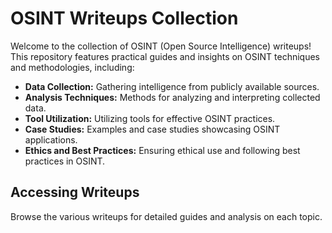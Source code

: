 # OSINT Writeups Collection

Welcome to the collection of OSINT (Open Source Intelligence) writeups! This repository features practical guides and insights on OSINT techniques and methodologies, including:

- **Data Collection:** Gathering intelligence from publicly available sources.
- **Analysis Techniques:** Methods for analyzing and interpreting collected data.
- **Tool Utilization:** Utilizing tools for effective OSINT practices.
- **Case Studies:** Examples and case studies showcasing OSINT applications.
- **Ethics and Best Practices:** Ensuring ethical use and following best practices in OSINT.

## Accessing Writeups

Browse the various writeups for detailed guides and analysis on each topic.

